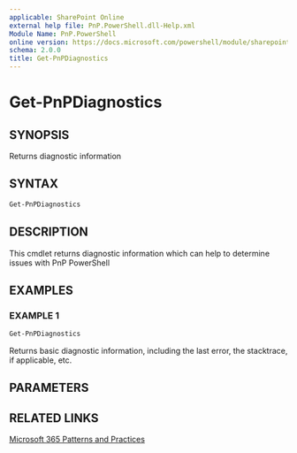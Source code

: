 ```yaml
---
applicable: SharePoint Online
external help file: PnP.PowerShell.dll-Help.xml
Module Name: PnP.PowerShell
online version: https://docs.microsoft.com/powershell/module/sharepoint-pnp/get-pnpdiagnostics
schema: 2.0.0
title: Get-PnPDiagnostics
---
```


# Get-PnPDiagnostics

## SYNOPSIS
Returns diagnostic information

## SYNTAX

```powershell
Get-PnPDiagnostics
```

## DESCRIPTION
This cmdlet returns diagnostic information which can help to determine issues with PnP PowerShell

## EXAMPLES

### EXAMPLE 1
```powershell
Get-PnPDiagnostics
```

Returns basic diagnostic information, including the last error, the stacktrace, if applicable, etc.

## PARAMETERS


## RELATED LINKS

[Microsoft 365 Patterns and Practices](https://aka.ms/m365pnp)
